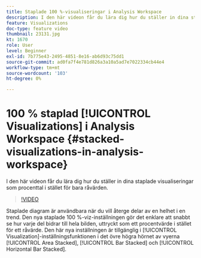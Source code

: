```yaml
---
title: Staplade 100 %-visualiseringar i Analysis Workspace
description: I den här videon får du lära dig hur du ställer in dina staplade visualiseringar som procenttal i stället för bara råvärden.
feature: Visualizations
doc-type: feature video
thumbnail: 23131.jpg
kt: 1670
role: User
level: Beginner
exl-id: 7b775e43-2495-4851-8e16-ab6d93c75dd1
source-git-commit: ad0fa7f4e781d826a3a10a5ad7e7022334cb44e4
workflow-type: tm+mt
source-wordcount: '103'
ht-degree: 0%

---
```


# 100 % staplad [!UICONTROL Visualizations] i Analysis Workspace {#stacked-visualizations-in-analysis-workspace}

I den här videon får du lära dig hur du ställer in dina staplade visualiseringar som procenttal i stället för bara råvärden.

>[!VIDEO](https://video.tv.adobe.com/v/23131/?quality=12)

Staplade diagram är användbara när du vill återge delar av en helhet i en trend. Den nya staplade 100 %-viz-inställningen gör det enklare att snabbt se hur varje del bidrar till hela bilden, uttryckt som ett procentvärde i stället för ett råvärde. Den här nya inställningen är tillgänglig i [!UICONTROL Visualization]-inställningsfunktionen i det övre högra hörnet av vyerna [!UICONTROL Area Stacked], [!UICONTROL Bar Stacked] och [!UICONTROL Horizontal Bar Stacked].

